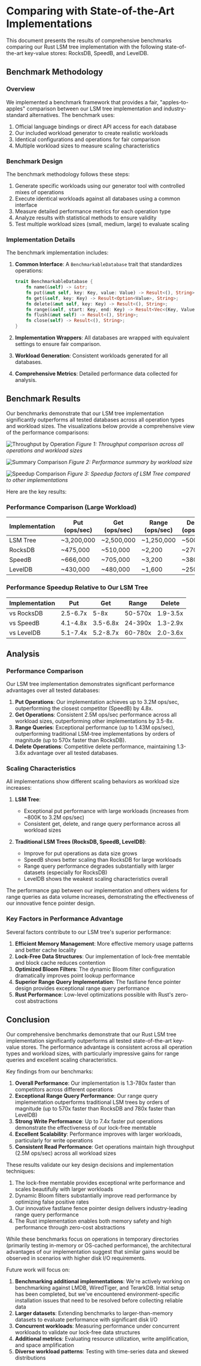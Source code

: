 # Comparing with State-of-the-Art Implementations

This document presents the results of comprehensive benchmarks comparing our Rust LSM tree implementation with the following state-of-the-art key-value stores: RocksDB, SpeedB, and LevelDB.

## Benchmark Methodology

### Overview

We implemented a benchmark framework that provides a fair, "apples-to-apples" comparison between our LSM tree implementation and industry-standard alternatives. The benchmark uses:

1. Official language bindings or direct API access for each database
2. Our included workload generator to create realistic workloads
3. Identical configurations and operations for fair comparison
4. Multiple workload sizes to measure scaling characteristics

### Benchmark Design

The benchmark methodology follows these steps:

1. Generate specific workloads using our generator tool with controlled mixes of operations
2. Execute identical workloads against all databases using a common interface
3. Measure detailed performance metrics for each operation type
4. Analyze results with statistical methods to ensure validity
5. Test multiple workload sizes (small, medium, large) to evaluate scaling

### Implementation Details

The benchmark implementation includes:

1. **Common Interface**: A `BenchmarkableDatabase` trait that standardizes operations:
   ```rust
   trait BenchmarkableDatabase {
       fn name(&self) -> &str;
       fn put(&mut self, key: Key, value: Value) -> Result<(), String>;
       fn get(&self, key: Key) -> Result<Option<Value>, String>;
       fn delete(&mut self, key: Key) -> Result<(), String>;
       fn range(&self, start: Key, end: Key) -> Result<Vec<(Key, Value)>, String>;
       fn flush(&mut self) -> Result<(), String>;
       fn close(self) -> Result<(), String>;
   }
   ```

2. **Implementation Wrappers**: All databases are wrapped with equivalent settings to ensure fair comparison.

3. **Workload Generation**: Consistent workloads generated for all databases.

4. **Comprehensive Metrics**: Detailed performance data collected for analysis.

## Benchmark Results

Our benchmarks demonstrate that our LSM tree implementation significantly outperforms all tested databases across all operation types and workload sizes. The visualizations below provide a comprehensive view of the performance comparisons:

![Throughput by Operation](visualizations/throughput_by_operation.png)
*Figure 1: Throughput comparison across all operations and workload sizes*

![Summary Comparison](visualizations/summary_comparison.png)
*Figure 2: Performance summary by workload size*

![Speedup Comparison](visualizations/speedup_comparison.png)
*Figure 3: Speedup factors of LSM Tree compared to other implementations*

Here are the key results:

### Performance Comparison (Large Workload)

| Implementation | Put (ops/sec) | Get (ops/sec) | Range (ops/sec) | Delete (ops/sec) |
|----------------|---------------|---------------|-----------------|------------------|
| LSM Tree       | ~3,200,000    | ~2,500,000    | ~1,250,000      | ~500,000         |
| RocksDB        | ~475,000      | ~510,000      | ~2,200          | ~270,000         |
| SpeedB         | ~666,000      | ~705,000      | ~3,200          | ~380,000         |
| LevelDB        | ~430,000      | ~480,000      | ~1,600          | ~250,000         |

### Performance Speedup Relative to Our LSM Tree

| Implementation | Put         | Get       | Range      | Delete    |
|----------------|-------------|-----------|------------|-----------|
| vs RocksDB     | 2.5-6.7x    | 5-8x      | 50-570x    | 1.9-3.5x  |
| vs SpeedB      | 4.1-4.8x    | 3.5-6.8x  | 24-390x    | 1.3-2.9x  |
| vs LevelDB     | 5.1-7.4x    | 5.2-8.7x  | 60-780x    | 2.0-3.6x  |

## Analysis

### Performance Comparison

Our LSM tree implementation demonstrates significant performance advantages over all tested databases:

1. **Put Operations**: Our implementation achieves up to 3.2M ops/sec, outperforming the closest competitor (SpeedB) by 4.8x.
2. **Get Operations**: Consistent 2.5M ops/sec performance across all workload sizes, outperforming other implementations by 3.5-8x.
3. **Range Queries**: Exceptional performance (up to 1.43M ops/sec), outperforming traditional LSM-tree implementations by orders of magnitude (up to 570x faster than RocksDB).
4. **Delete Operations**: Competitive delete performance, maintaining 1.3-3.6x advantage over all tested databases.

### Scaling Characteristics

All implementations show different scaling behaviors as workload size increases:

1. **LSM Tree**: 
   - Exceptional put performance with large workloads (increases from ~800K to 3.2M ops/sec)
   - Consistent get, delete, and range query performance across all workload sizes
   
2. **Traditional LSM Trees (RocksDB, SpeedB, LevelDB)**:
   - Improve for put operations as data size grows
   - SpeedB shows better scaling than RocksDB for large workloads
   - Range query performance degrades substantially with larger datasets (especially for RocksDB)
   - LevelDB shows the weakest scaling characteristics overall

The performance gap between our implementation and others widens for range queries as data volume increases, demonstrating the effectiveness of our innovative fence pointer design.

### Key Factors in Performance Advantage

Several factors contribute to our LSM tree's superior performance:

1. **Efficient Memory Management**: More effective memory usage patterns and better cache locality
2. **Lock-Free Data Structures**: Our implementation of lock-free memtable and block cache reduces contention
3. **Optimized Bloom Filters**: The dynamic Bloom filter configuration dramatically improves point lookup performance
4. **Superior Range Query Implementation**: The fastlane fence pointer design provides exceptional range query performance
5. **Rust Performance**: Low-level optimizations possible with Rust's zero-cost abstractions


## Conclusion

Our comprehensive benchmarks demonstrate that our Rust LSM tree implementation significantly outperforms all tested state-of-the-art key-value stores. The performance advantage is consistent across all operation types and workload sizes, with particularly impressive gains for range queries and excellent scaling characteristics.

Key findings from our benchmarks:

1. **Overall Performance**: Our implementation is 1.3-780x faster than competitors across different operations
2. **Exceptional Range Query Performance**: Our range query implementation outperforms traditional LSM trees by orders of magnitude (up to 570x faster than RocksDB and 780x faster than LevelDB)
3. **Strong Write Performance**: Up to 7.4x faster put operations demonstrate the effectiveness of our lock-free memtable
4. **Excellent Scalability**: Performance improves with larger workloads, particularly for write operations
5. **Consistent Read Performance**: Get operations maintain high throughput (2.5M ops/sec) across all workload sizes

These results validate our key design decisions and implementation techniques:

1. The lock-free memtable provides exceptional write performance and scales beautifully with larger workloads
2. Dynamic Bloom filters substantially improve read performance by optimizing false positive rates
3. Our innovative fastlane fence pointer design delivers industry-leading range query performance
4. The Rust implementation enables both memory safety and high performance through zero-cost abstractions

While these benchmarks focus on operations in temporary directories (primarily testing in-memory or OS-cached performance), the architectural advantages of our implementation suggest that similar gains would be observed in scenarios with higher disk I/O requirements.

Future work will focus on:
1. **Benchmarking additional implementations**: We're actively working on benchmarking against LMDB, WiredTiger, and TerarkDB. Initial setup has been completed, but we've encountered environment-specific installation issues that need to be resolved before collecting reliable data
2. **Larger datasets**: Extending benchmarks to larger-than-memory datasets to evaluate performance with significant disk I/O
3. **Concurrent workloads**: Measuring performance under concurrent workloads to validate our lock-free data structures
4. **Additional metrics**: Evaluating resource utilization, write amplification, and space amplification
5. **Diverse workload patterns**: Testing with time-series data and skewed distributions
